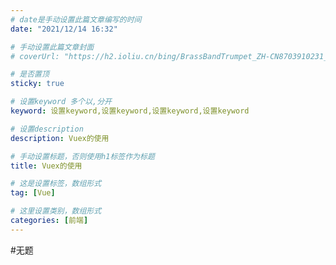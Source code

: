 ```yaml
---
# date是手动设置此篇文章编写的时间
date: "2021/12/14 16:32"

# 手动设置此篇文章封面
# coverUrl: "https://h2.ioliu.cn/bing/BrassBandTrumpet_ZH-CN8703910231_640x480.jpg?imageslim"

# 是否置顶
sticky: true

# 设置keyword 多个以,分开
keyword: 设置keyword,设置keyword,设置keyword,设置keyword

# 设置description
description: Vuex的使用

# 手动设置标题，否则使用h1标签作为标题
title: Vuex的使用

# 这是设置标签，数组形式
tag: [Vue]

# 这里设置类别，数组形式
categories: [前端]
---
```

#无题